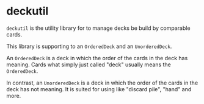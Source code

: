 # deckutil

`deckutil` is the utility library for to manage decks be build by comparable cards.

This library is supporting to an `OrderedDeck` and an `UnorderedDeck`.

An `OrderedDeck` is a deck in which the order of the cards in the deck has meaning.
Cards what simply just called "deck" usually means the `OrderedDeck`.

In contrast, an `UnorderedDeck` is a deck in which the order of the cards in the deck has not meaning.
It is suited for using like "discard pile", "hand" and more.